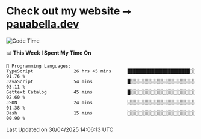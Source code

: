 # Check out my website ⭢ [pauabella.dev](https://pauabella.dev)

<!--START_SECTION:waka-->
![Code Time](http://img.shields.io/badge/Code%20Time-4%2C377%20hrs%2030%20mins-blue)

📊 **This Week I Spent My Time On** 

```text
💬 Programming Languages: 
TypeScript               26 hrs 45 mins      ███████████████████████░░   91.76 % 
JavaScript               54 mins             █░░░░░░░░░░░░░░░░░░░░░░░░   03.11 % 
Gettext Catalog          45 mins             █░░░░░░░░░░░░░░░░░░░░░░░░   02.60 % 
JSON                     24 mins             ░░░░░░░░░░░░░░░░░░░░░░░░░   01.38 % 
Bash                     15 mins             ░░░░░░░░░░░░░░░░░░░░░░░░░   00.90 % 
```


 Last Updated on 30/04/2025 14:06:13 UTC
<!--END_SECTION:waka-->
